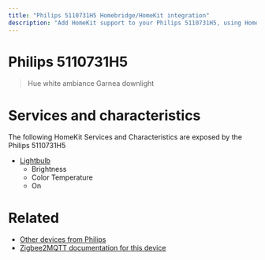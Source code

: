 ```yaml
---
title: "Philips 5110731H5 Homebridge/HomeKit integration"
description: "Add HomeKit support to your Philips 5110731H5, using Homebridge, Zigbee2MQTT and homebridge-z2m."
---
```

<!---
This file has been GENERATED using src/docgen/docgen.ts
DO NOT EDIT THIS FILE MANUALLY!
-->
# Philips 5110731H5
> Hue white ambiance Garnea downlight


# Services and characteristics
The following HomeKit Services and Characteristics are exposed by
the Philips 5110731H5

* [Lightbulb](../../light.md)
  * Brightness
  * Color Temperature
  * On


# Related
* [Other devices from Philips](../index.md#philips)
* [Zigbee2MQTT documentation for this device](https://www.zigbee2mqtt.io/devices/5110731H5.html)